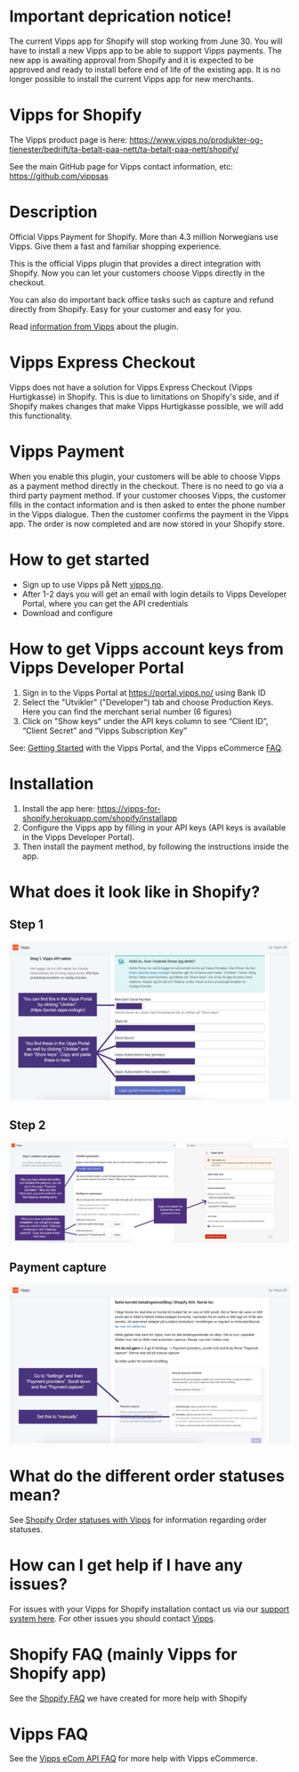 # Important deprication notice!

The current Vipps app for Shopify will stop working from June 30. You will have to install a new Vipps app to be able to support Vipps payments.
The new app is awaiting approval from Shopify and it is expected to be approved and ready to install before end of life of the existing app.
It is no longer possible to install the current Vipps app for new merchants. 

# Vipps for Shopify

The Vipps product page is here: https://www.vipps.no/produkter-og-tjenester/bedrift/ta-betalt-paa-nett/ta-betalt-paa-nett/shopify/

See the main GitHub page for Vipps contact information, etc: https://github.com/vippsas

# Description

Official Vipps Payment for Shopify. More than 4.3 million Norwegians use Vipps. Give them a fast and familiar shopping experience.

This is the official Vipps plugin that provides a direct integration with Shopify. Now you can let your customers choose Vipps directly in the checkout.

You can also do important back office tasks such as capture and refund directly from Shopify. Easy for your customer and easy for you.

Read [information from Vipps](https://www.vipps.no/produkter-og-tjenester/bedrift/ta-betalt-paa-nett/ta-betalt-paa-nett/shopify/) about the plugin.

# Vipps Express Checkout
Vipps does not have a solution for Vipps Express Checkout (Vipps Hurtigkasse) in Shopify.
This is due to limitations on Shopify's side, and if Shopify makes changes that
make Vipps Hurtigkasse possible, we will add this functionality.

# Vipps Payment
When you enable this plugin, your customers will be able to choose Vipps as a payment method directly in the checkout. There is no need to go via a third party payment method. If your customer chooses Vipps, the customer fills in the contact information and is then asked to enter the phone number in the Vipps dialogue. Then the customer confirms the payment in the Vipps app. The order is now completed and are now stored in your Shopify store.

# How to get started
- Sign up to use Vipps på Nett [vipps.no](https://portal.vipps.no/login).
- After 1-2 days you will get an email with login details to Vipps Developer Portal, where you can get the API credentials
- Download and configure

# How to get Vipps account keys from Vipps Developer Portal

1. Sign in to the Vipps Portal at https://portal.vipps.no/ using Bank ID
2. Select the "Utvikler" ("Developer") tab and choose Production Keys. Here you can find the merchant serial number (6 figures)
3. Click on "Show keys" under the API keys column to see “Client ID”, “Client Secret” and “Vipps Subscription Key”

See: [Getting Started](https://github.com/vippsas/vipps-developers/blob/master/vipps-developer-portal-getting-started.md) with the Vipps Portal, and the Vipps eCommerce [FAQ](https://github.com/vippsas/vipps-ecom-api/blob/master/vipps-ecom-api-faq.md).

# Installation

1. Install the app here: https://vipps-for-shopify.herokuapp.com/shopify/installapp
2. Configure the Vipps app by filling in your API keys (API keys is available in the Vipps Developer Portal).
3. Then install the payment method, by following the instructions inside the app.

# What does it look like in Shopify?

## Step 1
![Step 1](https://github.com/vippsas/vipps-shopify/raw/master/VippsforShopify-Github1.jpg?raw=true "Step 1.")
## Step 2
![Step 2](https://github.com/vippsas/vipps-shopify/raw/master/VippsForShopify-Github4.jpg?raw=true "Step 2.")
## Payment capture
![Payment capture](https://github.com/vippsas/vipps-shopify/raw/master/VippsforShopify-Github3.jpg?raw=true "Payment capture.")

# What do the different order statuses mean?
See [Shopify Order statuses with Vipps](https://github.com/vippsas/vipps-shopify/blob/master/order-statuses.md) for information regarding order statuses.

# How can I get help if I have any issues?
For issues with your Vipps for Shopify installation contact us via our [support system here](https://vipps-shopify.atlassian.net/servicedesk/customer/portal/3). For other issues you should contact [Vipps](https://github.com/vippsas/vipps-developers/blob/master/contact.md).

# Shopify FAQ (mainly Vipps for Shopify app)
See the [Shopify FAQ](https://github.com/vippsas/vipps-shopify/blob/master/shopify-faq.md) we have created for more help with Shopify

# Vipps FAQ
See the [Vipps eCom API FAQ](https://github.com/vippsas/vipps-ecom-api/blob/master/vipps-ecom-api-faq.md) for more help with Vipps eCommerce.
